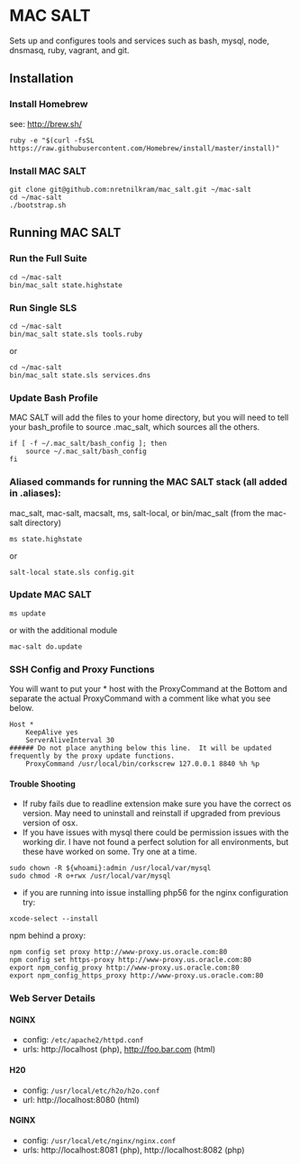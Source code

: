 # MAC SALT

Sets up and configures tools and services such as bash, mysql, node, dnsmasq, ruby, vagrant, and git.

## Installation


### Install Homebrew

see: http://brew.sh/

```
ruby -e "$(curl -fsSL https://raw.githubusercontent.com/Homebrew/install/master/install)"
```


### Install MAC SALT

```
git clone git@github.com:nretnilkram/mac_salt.git ~/mac-salt
cd ~/mac-salt
./bootstrap.sh
```


## Running MAC SALT

### Run the Full Suite

```
cd ~/mac-salt
bin/mac_salt state.highstate
```


### Run Single SLS

```
cd ~/mac-salt
bin/mac_salt state.sls tools.ruby
```
or

```
cd ~/mac-salt
bin/mac_salt state.sls services.dns
```


### Update Bash Profile

MAC SALT will add the files to your home directory, but you will need to tell your bash_profile to source .mac_salt, which sources all the others.

```
if [ -f ~/.mac_salt/bash_config ]; then
	source ~/.mac_salt/bash_config
fi
```


### Aliased commands for running the MAC SALT stack (all added in .aliases):

mac_salt, mac-salt, macsalt, ms, salt-local, or bin/mac_salt (from the mac-salt directory)

```
ms state.highstate
```
or
```
salt-local state.sls config.git
```


### Update MAC SALT

```
ms update
```
or with the additional module
```
mac-salt do.update
```


### SSH Config and Proxy Functions

You will want to put your * host with the ProxyCommand at the Bottom and separate the actual ProxyCommand with a comment like what you see below.

```
Host *
	KeepAlive yes
	ServerAliveInterval 30
###### Do not place anything below this line.  It will be updated frequently by the proxy update functions.
	ProxyCommand /usr/local/bin/corkscrew 127.0.0.1 8840 %h %p
```


#### Trouble Shooting
* If ruby fails due to readline extension make sure you have the correct os version. May need to uninstall and reinstall if upgraded from previous version of osx.
* If you have issues with mysql there could be permission issues with the working dir. I have not found a perfect solution for all environments, but these have worked on some.  Try one at a time.
```
sudo chown -R ${whoami}:admin /usr/local/var/mysql
sudo chmod -R o+rwx /usr/local/var/mysql
```

* if you are running into issue installing php56 for the nginx configuration try:
```
xcode-select --install
```

npm behind a proxy:
```
npm config set proxy http://www-proxy.us.oracle.com:80
npm config set https-proxy http://www-proxy.us.oracle.com:80
export npm_config_proxy http://www-proxy.us.oracle.com:80
export npm_config_https_proxy http://www-proxy.us.oracle.com:80
```

### Web Server Details

#### NGINX
* config: `/etc/apache2/httpd.conf`
* urls: http://localhost (php), http://foo.bar.com (html)

#### H20
* config: `/usr/local/etc/h2o/h2o.conf`
* url: http://localhost:8080 (html)

#### NGINX
* config: `/usr/local/etc/nginx/nginx.conf`
* urls: http://localhost:8081 (php), http://localhost:8082 (php)

